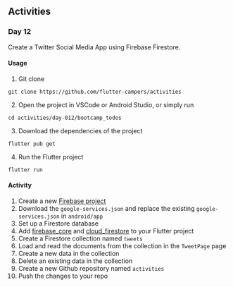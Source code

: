 ## Activities 

### Day 12

Create a Twitter Social Media App using Firebase Firestore. 

#### Usage
1. Git clone

```
git clone https://github.com/flutter-campers/activities
```

2. Open the project in VSCode or Android Studio, or simply run

```
cd activities/day-012/bootcamp_todos
```

3. Download the dependencies of the project

```
flutter pub get
```

4. Run the Flutter project

```
flutter run
```

#### Activity
1. Create a new [Firebase project](https://firebase.google.com/)
2. Download the `google-services.json` and replace the existing `google-services.json` in `android/app`
3. Set up a Firestore database
4. Add [firebase_core](https://pub.dev/packages/firebase_core) and [cloud_firestore](https://pub.dev/packages/cloud_firestore) to your Flutter project
5. Create a Firestore collection named `tweets`
6. Load and read the documents from the collection in the `TweetPage` page
7. Create a new data in the collection
8. Delete an existing data in the collection
9. Create a new Github repository named `activities`
10. Push the changes to your repo